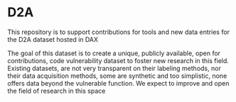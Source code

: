 # D2A
This repository is to support contributions for tools and new data entries for the D2A dataset hosted in DAX

The goal of this dataset is to create a unique, publicly available, open for contributions, code vulnerability dataset to foster new research in this field. Existing datasets, are not very transparent on their labeling methods, nor their data acquisition methods, some are synthetic and too simplistic, none offers data beyond the vulnerable function. We expect to improve and open the field of research in this space

